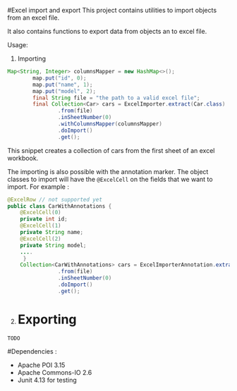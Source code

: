 #Excel import and export
This project contains utilities to import objects from an excel file.

It also contains functions to export data from objects an to excel file.

Usage:
1. Importing

```java
Map<String, Integer> columnsMapper = new HashMap<>();
		map.put("id", 0);
		map.put("name", 1);
		map.put("model", 2);
		final String file = "the path to a valid excel file";
		final Collection<Car> cars = ExcelImporter.extract(Car.class)
				.from(file)
				.inSheetNumber(0)
				.withColumnsMapper(columnsMapper)
				.doImport()
				.get();
```
This snippet creates a collection of cars from the first sheet of an excel workbook.

The importing is also possible with the annotation marker.
The object classes to import will have the `@ExcelCell` on the fields that we want to import. For example :

```java
@ExcelRow // not supported yet
public class CarWithAnnotations {
	@ExcelCell(0)
	private int id;
	@ExcelCell(1)
	private String name;
	@ExcelCell(2)
	private String model;
	....
	 }
	Collection<CarWithAnnotations> cars = ExcelImporterAnnotation.extract(CarWithAnnotations.class)
				.from(file)
				.inSheetNumber(0)
				.doImport()
				.get();
```

2. # Exporting
  `TODO`

#Dependencies :
 - Apache POI 3.15
 - Apache Commons-IO 2.6
 - Junit 4.13 for testing


